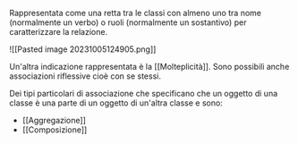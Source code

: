 Rappresentata come una retta tra le classi con almeno uno tra nome (normalmente un verbo) o ruoli (normalmente un sostantivo) per caratterizzare la relazione.

![[Pasted image 20231005124905.png]]

Un'altra indicazione rappresentata è la [[Molteplicità]]. Sono possibili anche associazioni riflessive cioè con se stessi.

Dei tipi particolari di associazione che specificano che un oggetto di una classe è una parte di un oggetto di un'altra classe e sono:
- [[Aggregazione]]
- [[Composizione]]
